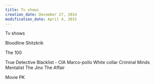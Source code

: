 ```yaml
---
title: Tv shows
creation_date: December 27, 2014
modification_date: April 4, 2015
---
```



Tv shows 

Bloodline
Shitzkrik

The 100

True Detective
Blacklist - CIA
Marco-pollo
White collar
Criminal Minds
Mentalist 
The Jinx
The Affair

Movie
PK
